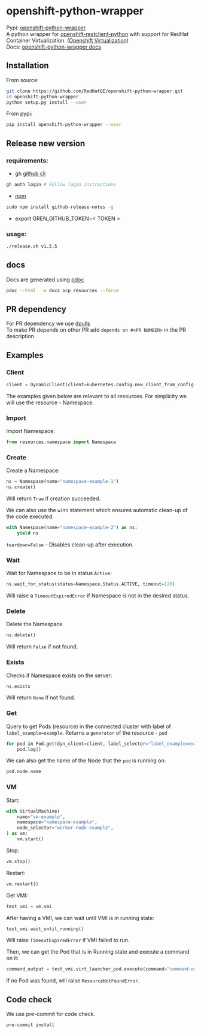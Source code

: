 # openshift-python-wrapper
Pypi: [openshift-python-wrapper](https://pypi.org/project/openshift-python-wrapper)  
A python wrapper for [openshift-restclient-python](https://github.com/openshift/openshift-restclient-python) with support for RedHat Container Virtualization. ([Openshift Virtualization](https://www.openshift.com/learn/topics/virtualization))  
Docs: [openshift-python-wrapper docs](https://redhatqe.github.io/openshift-python-wrapper/ocp_resources/index.html)

## Installation
From source:
```bash
git clone https://github.com/RedHatQE/openshift-python-wrapper.git
cd openshift-python-wrapper
python setup.py install --user
```
From pypi:
```bash
pip install openshift-python-wrapper --user
```

## Release new version
### requirements:
* gh [github cli](https://github.com/cli/cli/releases/)
```bash
gh auth login # Follow login instructions
```
* [npm](https://docs.npmjs.com/about-npm)
```bash
sudo npm install github-release-notes -g
```
* export GREN_GITHUB_TOKEN=< TOKEN >
### usage:
```bash
./release.sh v1.5.5
```

## docs
Docs are generated using [pdoc](https://github.com/pdoc3/pdoc)
```bash
pdoc --html  -o docs ocp_resources --force
```

## PR dependency
For PR dependency we use [dpulls](https://www.dpulls.com/)  
To make PR depends on other PR add `depends on #<PR NUMBER>` in the PR description.

## Examples
### Client
```python
client = DynamicClient(client=kubernetes.config.new_client_from_config())
```
The examples given below are relevant to all resources. For simplicity we will use the resource - Namespace.
### Import
Import Namespace:
```python
from resources.namespace import Namespace
```
### Create
Create a Namespace:
```python
ns = Namespace(name="namespace-example-1")
ns.create()
```
Will return ``True`` if creation succeeded.

We can also use the ``with`` statement which ensures automatic clean-up of the code executed:
```python
with Namespace(name="namespace-example-2") as ns:
    yield ns
```
``teardown=False`` -  Disables clean-up after execution.
### Wait
Wait for Namespace to be in status ``Active``:
```python
ns.wait_for_status(status=Namespace.Status.ACTIVE, timeout=120)
```
Will raise a ``TimeoutExpiredError`` if Namespace is not in the desired status.
### Delete
Delete the Namespace
```python
ns.delete()
```
Will return ``False`` if not found.
### Exists
Checks if Namespace exists on the server:
```python
ns.exists
```
Will return ``None`` if not found.
### Get
Query to get Pods (resource) in the connected cluster with label of ``label_example=example``. Returns a ``generator`` of the resource - ``pod``
```python
for pod in Pod.get(dyn_client=client, label_selector="label_example=example")):
    pod.log()
```
We can also get the name of the Node that the ``pod`` is running on:
```python
pod.node.name
```
### VM
Start:
```python
with VirtualMachine(
    name="vm-example",
    namespace="namespace-example",
    node_selector="worker-node-example",
) as vm:
    vm.start()
```
Stop:
```python
vm.stop()
```
Restart:
```python
vm.restart()
```
Get VMI:
```python
test_vmi = vm.vmi
```
After having a VMI, we can wait until VMI is in running state:
```python
test_vmi.wait_until_running()
```
Will raise ``TimeoutExpiredError`` if VMI failed to run.

Then, we can get the Pod that is in Running state and execute a command on it:
```python
command_output = test_vmi.virt_launcher_pod.execute(command="command-example")
```
If no Pod was found, will raise ``ResourceNotFoundError``.

## Code check
We use pre-commit for code check.
```bash
pre-commit install
```
